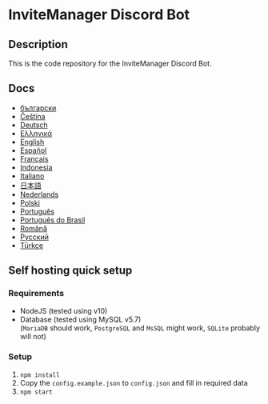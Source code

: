 # InviteManager Discord Bot

## Description

This is the code repository for the InviteManager Discord Bot.

## Docs

- [български](docs/bg/README.md)
- [Čeština](docs/cs/README.md)
- [Deutsch](docs/de/README.md)
- [Ελληνικά](docs/el/README.md)
- [English](docs/en/README.md)
- [Español](docs/es/README.md)
- [Français](docs/fr/README.md)
- [Indonesia](docs/id-ID/README.md)
- [Italiano](docs/it/README.md)
- [日本語](docs/ja/README.md)
- [Nederlands](docs/nl/README.md)
- [Polski](docs/pl/README.md)
- [Português](docs/pt/README.md)
- [Português do Brasil](docs/pt-BR/README.md)
- [Română](docs/ro/README.md)
- [Pусский](docs/ru/README.md)
- [Türkçe](docs/tr/README.md)

## Self hosting quick setup

### Requirements

- NodeJS (tested using v10)
- Database (tested using MySQL v5.7)  
  (`MariaDB` should work, `PostgreSQL` and `MsSQL` might work, `SQLite` probably will not)

### Setup

1. `npm install`
1. Copy the `config.example.json` to `config.json` and fill in required data
1. `npm start`
